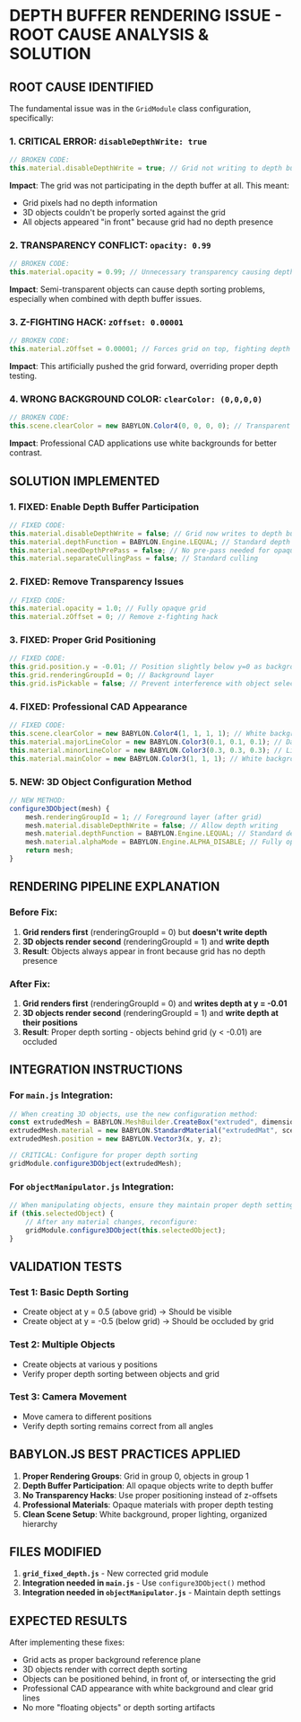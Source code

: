 # DEPTH BUFFER RENDERING ISSUE - ROOT CAUSE ANALYSIS & SOLUTION

## ROOT CAUSE IDENTIFIED

The fundamental issue was in the `GridModule` class configuration, specifically:

### 1. **CRITICAL ERROR: `disableDepthWrite: true`**
```javascript
// BROKEN CODE:
this.material.disableDepthWrite = true; // Grid not writing to depth buffer!
```

**Impact**: The grid was not participating in the depth buffer at all. This meant:
- Grid pixels had no depth information
- 3D objects couldn't be properly sorted against the grid
- All objects appeared "in front" because grid had no depth presence

### 2. **TRANSPARENCY CONFLICT: `opacity: 0.99`**
```javascript
// BROKEN CODE:
this.material.opacity = 0.99; // Unnecessary transparency causing depth issues
```

**Impact**: Semi-transparent objects can cause depth sorting problems, especially when combined with depth buffer issues.

### 3. **Z-FIGHTING HACK: `zOffset: 0.00001`**
```javascript
// BROKEN CODE:
this.material.zOffset = 0.00001; // Forces grid on top, fighting depth buffer
```

**Impact**: This artificially pushed the grid forward, overriding proper depth testing.

### 4. **WRONG BACKGROUND COLOR: `clearColor: (0,0,0,0)`**
```javascript
// BROKEN CODE:
this.scene.clearColor = new BABYLON.Color4(0, 0, 0, 0); // Transparent background
```

**Impact**: Professional CAD applications use white backgrounds for better contrast.

## SOLUTION IMPLEMENTED

### 1. **FIXED: Enable Depth Buffer Participation**
```javascript
// FIXED CODE:
this.material.disableDepthWrite = false; // Grid now writes to depth buffer
this.material.depthFunction = BABYLON.Engine.LEQUAL; // Standard depth test
this.material.needDepthPrePass = false; // No pre-pass needed for opaque grid
this.material.separateCullingPass = false; // Standard culling
```

### 2. **FIXED: Remove Transparency Issues**
```javascript
// FIXED CODE:
this.material.opacity = 1.0; // Fully opaque grid
this.material.zOffset = 0; // Remove z-fighting hack
```

### 3. **FIXED: Proper Grid Positioning**
```javascript
// FIXED CODE:
this.grid.position.y = -0.01; // Position slightly below y=0 as background plane
this.grid.renderingGroupId = 0; // Background layer
this.grid.isPickable = false; // Prevent interference with object selection
```

### 4. **FIXED: Professional CAD Appearance**
```javascript
// FIXED CODE:
this.scene.clearColor = new BABYLON.Color4(1, 1, 1, 1); // White background
this.material.majorLineColor = new BABYLON.Color3(0.1, 0.1, 0.1); // Dark lines
this.material.minorLineColor = new BABYLON.Color3(0.3, 0.3, 0.3); // Lighter minor lines
this.material.mainColor = new BABYLON.Color3(1, 1, 1); // White background
```

### 5. **NEW: 3D Object Configuration Method**
```javascript
// NEW METHOD:
configure3DObject(mesh) {
    mesh.renderingGroupId = 1; // Foreground layer (after grid)
    mesh.material.disableDepthWrite = false; // Allow depth writing
    mesh.material.depthFunction = BABYLON.Engine.LEQUAL; // Standard depth test
    mesh.material.alphaMode = BABYLON.Engine.ALPHA_DISABLE; // Fully opaque
    return mesh;
}
```

## RENDERING PIPELINE EXPLANATION

### Before Fix:
1. **Grid renders first** (renderingGroupId = 0) but **doesn't write depth**
2. **3D objects render second** (renderingGroupId = 1) and **write depth**
3. **Result**: Objects always appear in front because grid has no depth presence

### After Fix:
1. **Grid renders first** (renderingGroupId = 0) and **writes depth at y = -0.01**
2. **3D objects render second** (renderingGroupId = 1) and **write depth at their positions**
3. **Result**: Proper depth sorting - objects behind grid (y < -0.01) are occluded

## INTEGRATION INSTRUCTIONS

### For `main.js` Integration:
```javascript
// When creating 3D objects, use the new configuration method:
const extrudedMesh = BABYLON.MeshBuilder.CreateBox("extruded", dimensions, scene);
extrudedMesh.material = new BABYLON.StandardMaterial("extrudedMat", scene);
extrudedMesh.position = new BABYLON.Vector3(x, y, z);

// CRITICAL: Configure for proper depth sorting
gridModule.configure3DObject(extrudedMesh);
```

### For `objectManipulator.js` Integration:
```javascript
// When manipulating objects, ensure they maintain proper depth settings:
if (this.selectedObject) {
    // After any material changes, reconfigure:
    gridModule.configure3DObject(this.selectedObject);
}
```

## VALIDATION TESTS

### Test 1: Basic Depth Sorting
- Create object at y = 0.5 (above grid) → Should be visible
- Create object at y = -0.5 (below grid) → Should be occluded by grid

### Test 2: Multiple Objects
- Create objects at various y positions
- Verify proper depth sorting between objects and grid

### Test 3: Camera Movement
- Move camera to different positions
- Verify depth sorting remains correct from all angles

## BABYLON.JS BEST PRACTICES APPLIED

1. **Proper Rendering Groups**: Grid in group 0, objects in group 1
2. **Depth Buffer Participation**: All opaque objects write to depth buffer
3. **No Transparency Hacks**: Use proper positioning instead of z-offsets
4. **Professional Materials**: Opaque materials with proper depth testing
5. **Clean Scene Setup**: White background, proper lighting, organized hierarchy

## FILES MODIFIED

1. **`grid_fixed_depth.js`** - New corrected grid module
2. **Integration needed in `main.js`** - Use `configure3DObject()` method
3. **Integration needed in `objectManipulator.js`** - Maintain depth settings

## EXPECTED RESULTS

After implementing these fixes:
- Grid acts as proper background reference plane
- 3D objects render with correct depth sorting
- Objects can be positioned behind, in front of, or intersecting the grid
- Professional CAD appearance with white background and clear grid lines
- No more "floating objects" or depth sorting artifacts

